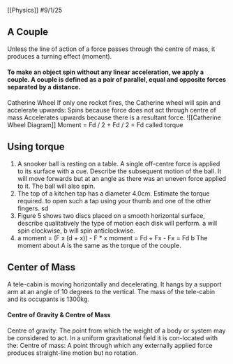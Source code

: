 [[Physics]]
#9/1/25 

## A Couple

Unless the line of action of a force passes through the centre of mass, it produces a turning effect (moment).
#### To make an object spin **without any linear acceleration**, we apply a couple. A couple is defined as **a pair of parallel, equal and opposite forces separated by a distance.**

Catherine Wheel
If only one rocket fires, the Catherine wheel will spin and accelerate upwards:
Spins because force does not act through centre of mass
Accelerates upwards because there is a resultant force.
![[Catherine Wheel Diagram]]
Moment = Fd / 2 + Fd / 2 = Fd
called torque

## Using torque
1) A snooker ball is resting on a table. A single off-centre force is applied to its surface with a cue. Describe the subsequent motion of the ball.
	It will move forwards but at an angle as there was an uneven force applied to it. The ball will also spin.
2) The top of a kitchen tap has a diameter 4.0cm. Estimate the torque required. to open such a tap using your thumb and one of the other fingers.
	sd
3) Figure 5 shows two discs placed on a smooth horizontal surface, describe qualitatively the type of motion each disk will perform.
	a will spin clockwise, b will spin anticlockwise.
4) a
	moment = (F x (d + x)) - F * x
	moment = Fd + Fx - Fx = Fd
	b
	The moment about A is the same as the torque of the couple.
## Center of Mass
A tele-cabin is moving horizontally and decelerating. It hangs by a support arm at an angle of 10 degrees to the vertical. The mass of the tele-cabin and its occupants is 1300kg.
#### Centre of Gravity & Centre of Mass
Centre of gravity:
The point from which the weight of a body or system may be considered to act.
In a uniform gravitational field it is con-located with the:
Centre of mass: A point through which any externally applied force produces straight-line motion but no rotation.